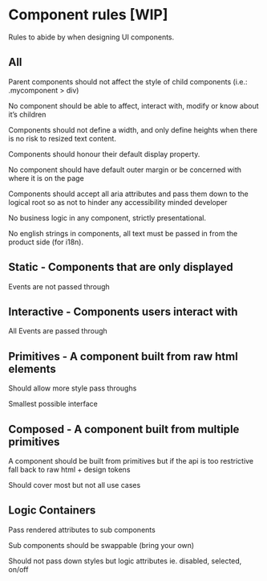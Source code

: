 # Component rules [WIP]

Rules to abide by when designing UI components.

## All

Parent components should not affect the style of child components (i.e.: .mycomponent > div)

No component should be able to affect, interact with, modify or know about it’s children

Components should not define a width, and only define heights when there is no risk to resized text content.

Components should honour their default display property.

No component should have default outer margin or be concerned with where it is on the page

Components should accept all aria attributes and pass them down to the logical root so as not to hinder any accessibility minded developer

No business logic in any component, strictly presentational.

No english strings in components, all text must be passed in from the product side (for i18n).

## Static - Components that are only displayed

Events are not passed through

## Interactive - Components users interact with

All Events are passed through

## Primitives - A component built from raw html elements

Should allow more style pass throughs

Smallest possible interface

## Composed - A component built from multiple primitives

A component should be built from primitives but if the api is too restrictive fall back to raw html + design tokens

Should cover most but not all use cases

## Logic Containers

Pass rendered attributes to sub components

Sub components should be swappable (bring your own)

Should not pass down styles but logic attributes ie. disabled, selected, on/off
